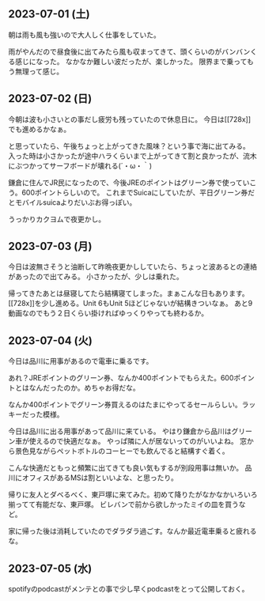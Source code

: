 ## 2023-07-01 (土)

朝は雨も風も強いので大人しく仕事をしていた。

雨がやんだので昼食後に出てみたら風も収まってきて、頭くらいのがバンバンくる感じになった。
なかなか難しい波だったが、楽しかった。
限界まで乗ってもう無理って感じ。

## 2023-07-02 (日)

今朝は波も小さいとの事だし疲労も残っていたので休息日に。
今日は[[728x]]でも進めるかなぁ。

と思っていたら、午後ちょっと上がってきた風味？という事で海に出てみる。
入った時は小さかったが途中ハラくらいまで上がってきて割と良かったが、流木にぶつかってサーフボードが壊れる(´・ω・｀)

鎌倉に住んでJR民になったので、今後JREのポイントはグリーン券で使っていこう。600ポイントらしいので。
これまでSuicaにしていたが、平日グリーン券だとモバイルsuicaよりだいぶお得っぽい。

うっかりカクヨムで夜更かし。

## 2023-07-03 (月)

今日は波無さそうと油断して昨晩夜更かししていたら、ちょっと波あるとの連絡があったので出てみる。
小さかったが、少しは乗れた。

帰ってきたあとは昼寝してたら結構寝てしまった。まぁこんな日もあります。
[[728x]]を少し進める。Unit 6もUnit 5ほどじゃないが結構きついなぁ。
あと9動画なのでもう２日くらい掛ければゆっくりやっても終わるか。

## 2023-07-04 (火)

今日は品川に用事があるので電車に乗るです。

あれ？JREポイントのグリーン券、なんか400ポイントでもらえた。600ポイントとはなんだったのか。めちゃお得だな。

なんか400ポイントでグリーン券買えるのはたまにやってるセールらしい。ラッキーだった模様。

今日は品川に出る用事があって品川に来ている。
やはり鎌倉から品川はグリーン車が使えるので快適だなぁ。
やっぱ隣に人が居ないってのがいいよね。
窓から景色見ながらペットボトルのコーヒーでも飲んでると結構すぐ着く。

こんな快適だともっと頻繁に出てきても良い気もするが別段用事は無いか。
品川にオフィスがあるMSは割といいよな、と思ったり。

帰りに友人とダベるべく、東戸塚に来てみた。初めて降りたがなかなかいろいろ揃ってて有能だな、東戸塚。
ビレバンで前から欲しかったミイの皿を買うなど。

家に帰った後は消耗していたのでダラダラ過ごす。なんか最近電車乗ると疲れるな。

## 2023-07-05 (水)

spotifyのpodcastがメンテとの事で少し早くpodcastをとって公開しておく。